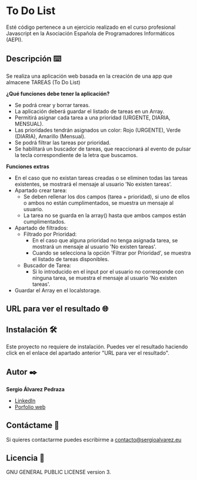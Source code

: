 # To Do List
Esté código pertenece a un ejercicio realizado en el curso profesional Javascript en la Asociación Española de Programadores Informáticos (AEPI).

## Descripción ⌨️
Se realiza una aplicación web basada en la creación de una app que almacene TAREAS (To Do List)

**¿Qué funciones debe tener la aplicación?**

* Se podrá crear y borrar tareas.
* La aplicación deberá guardar el listado de tareas en un Array.
* Permitirá asignar cada tarea a una prioridad (URGENTE, DIARIA, MENSUAL).
* Las prioridades tendrán asignados un color: Rojo (URGENTE), Verde (DIARIA), Amarillo (Mensual).
* Se podrá filtrar las tareas por prioridad.
* Se habilitará un buscador de tareas, que reaccionará al evento de pulsar la tecla correspondiente de la letra que buscamos.

**Funciones extras**

* En el caso que no existan tareas creadas o se eliminen todas las tareas existentes, se mostrará el mensaje al usuario 'No existen tareas'.
* Apartado crear tarea:
    - Se deben rellenar los dos campos (tarea + prioridad), si uno de ellos o ambos no están cumplimentados, se muestra un mensaje al usuario.
    - La tarea no se guarda en la array() hasta que ambos campos están cumplimentados.
* Apartado de filtrados:
    - Filtrado por Prioridad:
        - En el caso que alguna prioridad no tenga asignada tarea, se mostrará un mensaje al usuario 'No existen tareas'.
        - Cuando se selecciona la opción 'Filtrar por Prioridad', se muestra el listado de tareas disponibles.
    - Buscador de Tarea:
        - Si lo introducido en el input por el usuario no corresponde con ninguna tarea, se muestra el mensaje al usuario 'No existen tareas'.
* Guardar el Array en el localstorage.

## URL para ver el resultado 🌐


## Instalación 🛠️
Este proyecto no requiere de instalación. Puedes ver el resultado haciendo click en el enlace del apartado anterior "URL para ver el resultado".

## Autor ✒️
**Sergio Álvarez Pedraza**

* [LinkedIn](https://www.linkedin.com/in/sergioalvarezpedraza/)
* [Porfolio web](https://sergioalvarez.eu/)

## Contáctame 📧
Si quieres contactarme puedes escribirme a contacto@sergioalvarez.eu

## Licencia 🔑
GNU GENERAL PUBLIC LICENSE version 3.
